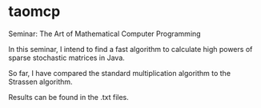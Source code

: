 taomcp
======

Seminar: The Art of Mathematical Computer Programming

In this seminar, I intend to find a fast algorithm to calculate high powers of sparse stochastic matrices in Java.

So far, I have compared the standard multiplication algorithm to the Strassen algorithm.

Results can be found in the .txt files.